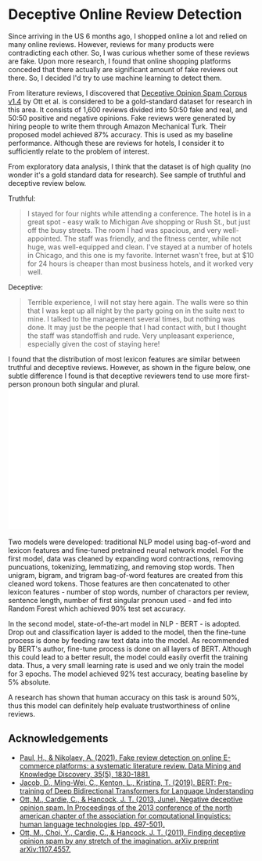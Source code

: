 
# Deceptive Online Review Detection

Since arriving in the US 6 months ago, I shopped online a lot and relied on many online reviews. However, reviews for many products were contradicting each other. So, I was curious whether some of these reviews are fake. Upon more research, I found that online shopping platforms conceded that there actually are significant amount of fake reviews out there. So, I decided I'd try to use machine learning to detect them.

From literature reviews, I discovered that [Deceptive Opinion Spam Corpus v1.4](https://myleott.com/op-spam.html) by Ott et al. is considered to be a gold-standard dataset for research in this area. It consists of 1,600 reviews divided into 50:50 fake and real, and 50:50 positive and negative opinions. Fake reviews were generated by hiring people to write them through Amazon Mechanical Turk. Their proposed model achieved 87% accuracy. This is used as my baseline performance. Although these are reviews for hotels, I consider it to sufficiently relate to the problem of interest.

From exploratory data analysis, I think that the dataset is of high quality (no wonder it's a gold standard data for research). See sample of truthful and deceptive review below.

Truthful:
> I stayed for four nights while attending a conference. The hotel is in a great spot - easy walk to Michigan Ave shopping or Rush St., but just off the busy streets. The room I had was spacious, and very well-appointed. The staff was friendly, and the fitness center, while not huge, was well-equipped and clean. I've stayed at a number of hotels in Chicago, and this one is my favorite. Internet wasn't free, but at $10 for 24 hours is cheaper than most business hotels, and it worked very well.

Deceptive:
> Terrible experience, I will not stay here again. The walls were so thin that I was kept up all night by the party going on in the suite next to mine. I talked to the management several times, but nothing was done. It may just be the people that I had contact with, but I thought the staff was standoffish and rude. Very unpleasant experience, especially given the cost of staying here!

I found that the distribution of most lexicon features are similar between truthful and deceptive reviews. However, as shown in the figure below, one subtle difference I found is that deceptive reviewers tend to use more first-person pronoun both singular and plural.
![Pronoun](first_person_pronoun.png)

Two models were developed: traditional NLP model using bag-of-word and lexicon features and fine-tuned pretrained neural network model. For the first model, data was cleaned by expanding word contractions, removing puncuations, tokenizing, lemmatizing, and removing stop words. Then unigram, bigram, and trigram bag-of-word features are created from this cleaned word tokens. Those features are then concatenated to other lexicon features - number of stop words, number of charactors per review, sentence length, number of first singular pronoun used - and fed into Random Forest which achieved 90% test set accuracy.

In the second model, state-of-the-art model in NLP - BERT - is adopted. Drop out and classification layer is added to the model, then the fine-tune process is done by feeding raw text data into the model. As recommended by BERT's author, fine-tune process is done on all layers of BERT. Although this could lead to a better result, the model could easily overfit the training data. Thus, a very small learning rate is used and we only train the model for 3 epochs. The model achieved 92% test accuracy, beating baseline by 5% absolute.

A research has shown that human accuracy on this task is around 50%, thus this model can definitely help evaluate trustworthiness of online reviews.

## Acknowledgements

 - [Paul, H., & Nikolaev, A. (2021). Fake review detection on online E-commerce platforms: a systematic literature review. Data Mining and Knowledge Discovery, 35(5), 1830-1881.](https://link.springer.com/article/10.1007/s10618-021-00772-6)
 - [Jacob, D., Ming-Wei, C., Kenton, L., Kristina, T. (2019). BERT: Pre-training of Deep Bidirectional Transformers for Language Understanding](https://arxiv.org/abs/1810.04805)
 - [Ott, M., Cardie, C., & Hancock, J. T. (2013, June). Negative deceptive opinion spam. In Proceedings of the 2013 conference of the north american chapter of the association for computational linguistics: human language technologies (pp. 497-501).](https://aclanthology.org/N13-1053.pdf)
 - [Ott, M., Choi, Y., Cardie, C., & Hancock, J. T. (2011). Finding deceptive opinion spam by any stretch of the imagination. arXiv preprint arXiv:1107.4557.](https://arxiv.org/abs/1107.4557)
 

